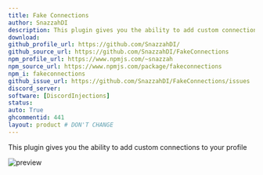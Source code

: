 ```yaml
---
title: Fake Connections
author: SnazzahDI
description: This plugin gives you the ability to add custom connections to your profile
download:
github_profile_url: https://github.com/SnazzahDI/
github_source_url: https://github.com/SnazzahDI/FakeConnections
npm_profile_url: https://www.npmjs.com/~snazzah
npm_source_url: https://www.npmjs.com/package/fakeconnections
npm_i: fakeconnections
github_issue_url: https://github.com/SnazzahDI/FakeConnections/issues
discord_server:
software: [DiscordInjections]
status:
auto: True
ghcommentid: 441
layout: product # DON'T CHANGE
---
```

This plugin gives you the ability to add custom connections to your profile

![preview](https://i-need.discord.cards/fed74a.png)